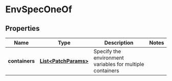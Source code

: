 

# EnvSpecOneOf


## Properties

| Name | Type | Description | Notes |
|------------ | ------------- | ------------- | -------------|
|**containers** | [**List&lt;PatchParams&gt;**](PatchParams.md) | Specify the environment variables for multiple containers |  |



